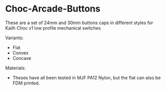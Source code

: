 # Choc-Arcade-Buttons
These are a set of 24mm and 30mm buttons caps in different styles for Kailh Choc v1 low profile mechanical switches

Variants:
- Flat
- Convex
- Concave

Materials:
- Theses have all been tested in MJF PA12 Nylon, but the flat can also be FDM printed.
